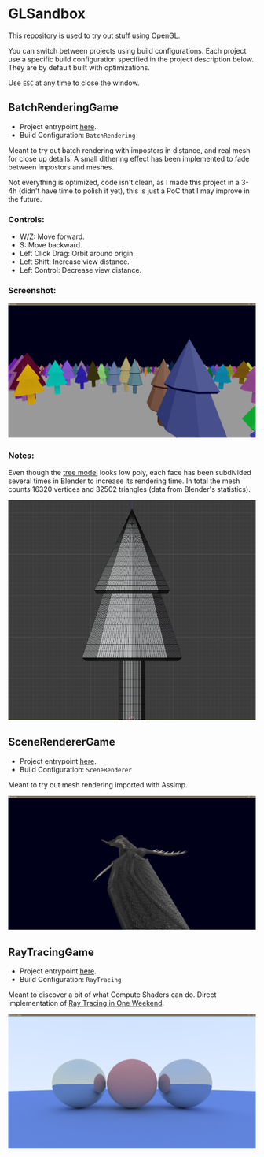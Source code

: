 # GLSandbox

This repository is used to try out stuff using OpenGL.

You can switch between projects using build configurations. Each project use a specific build configuration specified in the project description below. They are by default built with optimizations.

Use `ESC` at any time to close the window.

## BatchRenderingGame

- Project entrypoint [here](./OpenTKTesting/Game/BatchRenderingGame.cs).
- Build Configuration: `BatchRendering`

Meant to try out batch rendering with impostors in distance, and real mesh for close up details. A small dithering effect has been implemented to fade between impostors and meshes. 

Not everything is optimized, code isn't clean, as I made this project in a 3-4h (didn't have time to polish it yet), this is just a PoC that I may improve in the future.

### Controls:
- W/Z: Move forward.
- S: Move backward.
- Left Click Drag: Orbit around origin.
- Left Shift: Increase view distance.
- Left Control: Decrease view distance.

### Screenshot:

![BatchRenderingGame image](./doc/BatchRenderingGame.png)

### Notes:

Even though the [tree model](./OpenTKTesting/Assets/tree2.gltf) looks low poly, each face has been subdivided several times in Blender to increase its rendering time. In total the mesh counts 16320 vertices and 32502 triangles (data from Blender's statistics).

![Mesh in Blender](./doc/BatchRenderingTreeModel.png)


## SceneRendererGame

- Project entrypoint [here](./OpenTKTesting/Game/SceneRendererGame.cs).
- Build Configuration: `SceneRenderer`

Meant to try out mesh rendering imported with Assimp. 

![SceneRenderer Image](./doc/SceneRenderingGame.png)

## RayTracingGame

- Project entrypoint [here](./OpenTKTesting/Game/RayTracingGame.cs).
- Build Configuration: `RayTracing`

Meant to discover a bit of what Compute Shaders can do. Direct implementation of [Ray Tracing in One Weekend](https://raytracing.github.io/).

![RayTracing Image](./doc/RayTracingGame.png)
